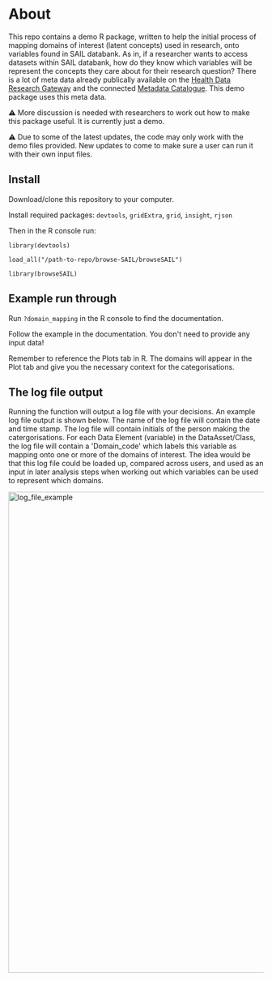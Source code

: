 # About 

This repo contains a demo R package, written to help the initial process of mapping domains of interest (latent concepts) used in research, onto variables found in SAIL databank. As in, if a researcher wants to access datasets within SAIL databank, how do they know which variables will be represent the concepts they care about for their research question? There is a lot of meta data already publically available on the [Health Data Research Gateway](https://web.www.healthdatagateway.org/search?search=&datasetSort=latest&tab=Datasets) and the connected [Metadata Catalogue](https://modelcatalogue.cs.ox.ac.uk/hdruk_live/). This demo package uses this meta data.

⚠️ More discussion is needed with researchers to work out how to make this package useful. It is currently just a demo.

⚠️ Due to some of the latest updates, the code may only work with the demo files provided. New updates to come to make sure a user can run it with their own input files.

## Install 

Download/clone this repository to your computer.

Install required packages: `devtools`, `gridExtra`, `grid`, `insight`, `rjson`

Then in the R console run:

`library(devtools)`

`load_all("/path-to-repo/browse-SAIL/browseSAIL")`

`library(browseSAIL)`

## Example run through 
Run `?domain_mapping` in the R console to find the documentation.

Follow the example in the documentation. You don't need to provide any input data!

Remember to reference the Plots tab in R. The domains will appear in the Plot tab and give you the necessary context for the categorisations. 
## The log file output

Running the function will output a log file with your decisions. An example log file output is shown below. The name of the log file will contain the date and time stamp. The log file will contain initials of the person making the catergorisations. For each Data Element (variable) in the DataAsset/Class, the log file will contain a 'Domain_code' which labels this variable as mapping onto one or more of the domains of interest. The idea would be that this log file could be loaded up, compared across users, and used as an input in later analysis steps when working out which variables can be used to represent which domains. 

<img width="949" alt="log_file_example" src="https://github.com/aim-rsf/browse-SAIL/assets/50215726/e6edc46c-f3ab-4447-aab9-222b95f91dd9">
